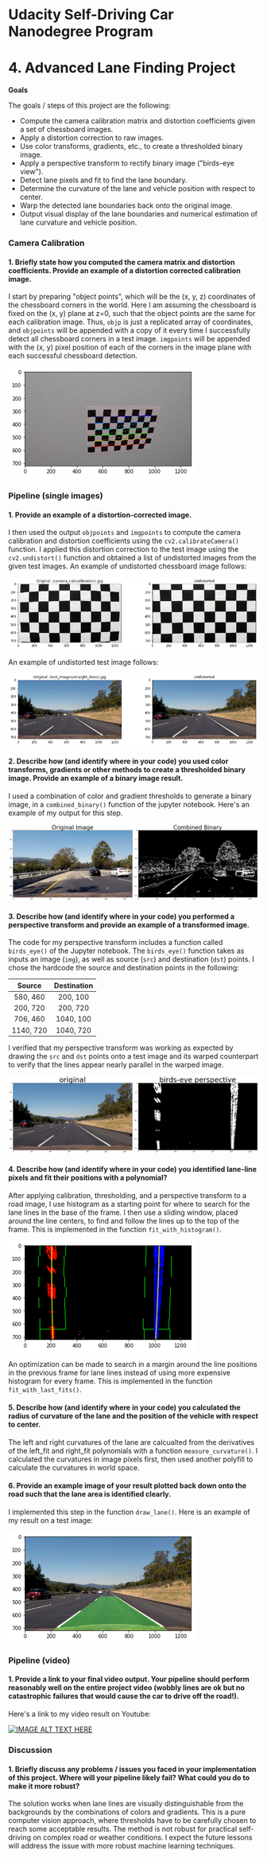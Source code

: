 # Udacity Self-Driving Car Nanodegree Program 

# **4. Advanced Lane Finding Project** 

**Goals**

The goals / steps of this project are the following:

* Compute the camera calibration matrix and distortion coefficients given a set of chessboard images.
* Apply a distortion correction to raw images.
* Use color transforms, gradients, etc., to create a thresholded binary image.
* Apply a perspective transform to rectify binary image ("birds-eye view").
* Detect lane pixels and fit to find the lane boundary.
* Determine the curvature of the lane and vehicle position with respect to center.
* Warp the detected lane boundaries back onto the original image.
* Output visual display of the lane boundaries and numerical estimation of lane curvature and vehicle position.

[//]: # (Image References)

[image1]: ./examples/chessboard_points.png "Chessboard Points"
[image11]: ./examples/calibration1_undistort.png "Calibration 1 Undistorted"
[image2]: ./examples/straight_lines2_undistort.png "Straight Lines 2 Undistorted"
[image3]: ./examples/test4_color_gradient.png "Test 4 Color Gradient"
[image4]: ./examples/straight_lines2_birds_eye.png "Stright Line 2 Birds Eye"
[image5]: ./examples/straight_lines2_sliding_poly_fit.png "Straight Line2 Sliding Poly Fit"
[image6]: ./examples/straight_lines2_draw_lane.png "Straight Line 2 Draw Lane"

### Camera Calibration

#### 1. Briefly state how you computed the camera matrix and distortion coefficients. Provide an example of a distortion corrected calibration image.

I start by preparing "object points", which will be the (x, y, z) coordinates of the chessboard corners in the world. Here I am assuming the chessboard is fixed on the (x, y) plane at z=0, such that the object points are the same for each calibration image.  Thus, `objp` is just a replicated array of coordinates, and `objpoints` will be appended with a copy of it every time I successfully detect all chessboard corners in a test image.  `imgpoints` will be appended with the (x, y) pixel position of each of the corners in the image plane with each successful chessboard detection.  

![alt text][image1]

### Pipeline (single images)

#### 1. Provide an example of a distortion-corrected image.

I then used the output `objpoints` and `imgpoints` to compute the camera calibration and distortion coefficients using the `cv2.calibrateCamera()` function.  I applied this distortion correction to the test image using the `cv2.undistort()` function and obtained a list of undistorted images from the given test images. An example of undistorted chessboard image follows: 

![alt text][image11]

An example of undistorted test image follows:

![alt text][image2]

#### 2. Describe how (and identify where in your code) you used color transforms, gradients or other methods to create a thresholded binary image.  Provide an example of a binary image result.

I used a combination of color and gradient thresholds to generate a binary image, in a `combined_binary()` function of the jupyter notebook.  Here's an example of my output for this step.  

![alt text][image3]

#### 3. Describe how (and identify where in your code) you performed a perspective transform and provide an example of a transformed image.

The code for my perspective transform includes a function called `birds_eye()` of the Jupyter notebook.  The `birds_eye()` function takes as inputs an image (`img`), as well as source (`src`) and destination (`dst`) points.  I chose the hardcode the source and destination points in the following:

| Source        | Destination   | 
|:-------------:|:-------------:| 
| 580, 460      | 200, 100      | 
| 200, 720      | 200, 720      |
| 706, 460      | 1040, 100     |
| 1140, 720     | 1040, 720     |

I verified that my perspective transform was working as expected by drawing the `src` and `dst` points onto a test image and its warped counterpart to verify that the lines appear nearly parallel in the warped image.

![alt text][image4]

#### 4. Describe how (and identify where in your code) you identified lane-line pixels and fit their positions with a polynomial?

After applying calibration, thresholding, and a perspective transform to a road image, I use histogram as a starting point for where to search for the lane lines in the base of the frame. I then use a sliding window, placed around the line centers, to find and follow the lines up to the top of the frame. This is implemented in the function `fit_with_histogram()`. 

![alt text][image5]

An optimization can be made to search in a margin around the line positions in the previous frame for lane lines instead of using more expensive histogram for every frame. This is implemented in the function `fit_with_last_fits()`.

#### 5. Describe how (and identify where in your code) you calculated the radius of curvature of the lane and the position of the vehicle with respect to center.

The left and right curvatures of the lane are calcualted from the derivatives of the left_fit and right_fit polynomials with a function `measure_curvature()`. I calculated the curvatures in image pixels first, then used another polyfill to calculate the curvatures in world space.

#### 6. Provide an example image of your result plotted back down onto the road such that the lane area is identified clearly.

I implemented this step in the function `draw_lane()`.  Here is an example of my result on a test image:

![alt text][image6]

### Pipeline (video)

#### 1. Provide a link to your final video output.  Your pipeline should perform reasonably well on the entire project video (wobbly lines are ok but no catastrophic failures that would cause the car to drive off the road!).

Here's a link to my video result on Youtube:

[![IMAGE ALT TEXT HERE](https://img.youtube.com/vi/vYMJuPanJ6k/0.jpg)](https://www.youtube.com/watch?v=vYMJuPanJ6k)

### Discussion

#### 1. Briefly discuss any problems / issues you faced in your implementation of this project.  Where will your pipeline likely fail?  What could you do to make it more robust?

The solution works when lane lines are visually distinguishable from the backgrounds by the combinations of colors and gradients. This is a pure computer vision approach, where thresholds have to be carefully chosen to reach some acceptable results. The method is not robust for practical self-driving on complex road or weather conditions. I expect the future lessons will address the issue with more robust machine learning techniques.
